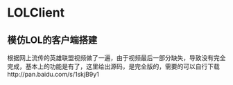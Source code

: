 # LOLClient
模仿LOL的客户端搭建
---
根据网上流传的英雄联盟视频做了一遍，由于视频最后一部分缺失，导致没有完全完成，基本上的功能是有了，这里给出源码，是完全版的，需要的可以自行下载http://pan.baidu.com/s/1skjB9y1
